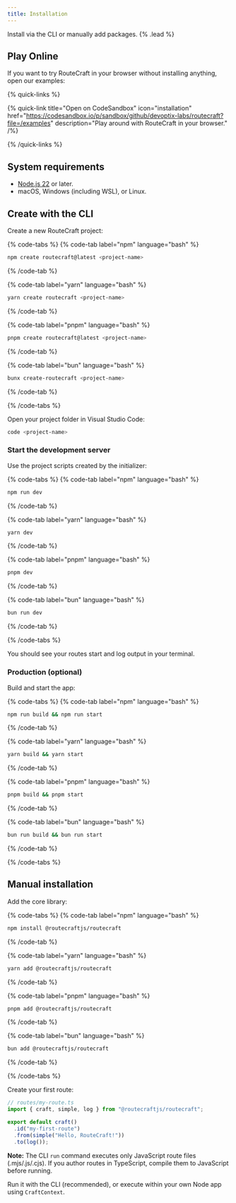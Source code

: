 ```yaml
---
title: Installation
---
```


Install via the CLI or manually add packages. {% .lead %}

## Play Online

If you want to try RouteCraft in your browser without installing anything, open our examples:

{% quick-links %}

{% quick-link title="Open on CodeSandbox" icon="installation" href="https://codesandbox.io/p/sandbox/github/devoptix-labs/routecraft?file=/examples" description="Play around with RouteCraft in your browser." /%}

{% /quick-links %}

## System requirements

- [Node.js 22](https://nodejs.org/en) or later.
- macOS, Windows (including WSL), or Linux.

## Create with the CLI

Create a new RouteCraft project:

{% code-tabs %}
{% code-tab label="npm" language="bash" %}
```bash
npm create routecraft@latest <project-name>
```
{% /code-tab %}

{% code-tab label="yarn" language="bash" %}
```bash
yarn create routecraft <project-name>
```
{% /code-tab %}

{% code-tab label="pnpm" language="bash" %}
```bash
pnpm create routecraft@latest <project-name>
```
{% /code-tab %}

{% code-tab label="bun" language="bash" %}
```bash
bunx create-routecraft <project-name>
```
{% /code-tab %}

{% /code-tabs %}

Open your project folder in Visual Studio Code:

```bash
code <project-name>
```

### Start the development server

Use the project scripts created by the initializer:

{% code-tabs %}
{% code-tab label="npm" language="bash" %}
```bash
npm run dev
```
{% /code-tab %}

{% code-tab label="yarn" language="bash" %}
```bash
yarn dev
```
{% /code-tab %}

{% code-tab label="pnpm" language="bash" %}
```bash
pnpm dev
```
{% /code-tab %}

{% code-tab label="bun" language="bash" %}
```bash
bun run dev
```
{% /code-tab %}

{% /code-tabs %}

You should see your routes start and log output in your terminal.

### Production (optional)

Build and start the app:

{% code-tabs %}
{% code-tab label="npm" language="bash" %}
```bash
npm run build && npm run start
```
{% /code-tab %}

{% code-tab label="yarn" language="bash" %}
```bash
yarn build && yarn start
```
{% /code-tab %}

{% code-tab label="pnpm" language="bash" %}
```bash
pnpm build && pnpm start
```
{% /code-tab %}

{% code-tab label="bun" language="bash" %}
```bash
bun run build && bun run start
```
{% /code-tab %}

{% /code-tabs %}

## Manual installation

Add the core library:

{% code-tabs %}
{% code-tab label="npm" language="bash" %}
```bash
npm install @routecraftjs/routecraft
```
{% /code-tab %}

{% code-tab label="yarn" language="bash" %}
```bash
yarn add @routecraftjs/routecraft
```
{% /code-tab %}

{% code-tab label="pnpm" language="bash" %}
```bash
pnpm add @routecraftjs/routecraft
```
{% /code-tab %}

{% code-tab label="bun" language="bash" %}
```bash
bun add @routecraftjs/routecraft
```
{% /code-tab %}

{% /code-tabs %}

Create your first route:

```ts
// routes/my-route.ts
import { craft, simple, log } from "@routecraftjs/routecraft";

export default craft()
  .id("my-first-route")
  .from(simple("Hello, RouteCraft!"))
  .to(log());
```

**Note:** The CLI `run` command executes only JavaScript route files (.mjs/.js/.cjs). If you author routes in TypeScript, compile them to JavaScript before running.

Run it with the CLI (recommended), or execute within your own Node app using `CraftContext`.